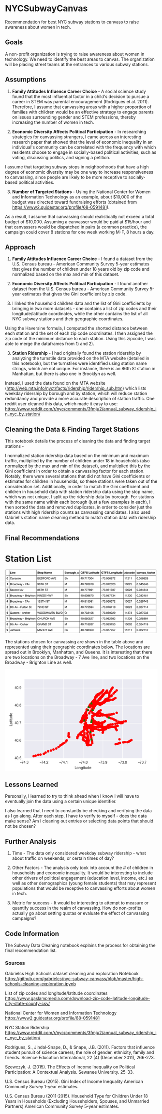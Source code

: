 # NYCSubwayCanvas

Recommendation for best NYC subway stations to canvass to raise awareness
about women in tech.

## Goals

A non-profit organization is trying to raise awareness about
women in technology. We need to identify the best areas to canvas.
The organization will be placing street teams at the entrances
to various subway stations.

## Assumptions

1. **Family Attitudes Influence Career Choice** - A social science study
found that the most influential factor in a child's decision to pursue a
career in STEM was parental encouragement (Rodrigues et al. 2011).
Therefore, I assume that canvassing areas with a higher
proportion of families with children would be an effective strategy to
engage parents on issues surrounding gender and STEM professions, thereby
increasing the number of women in tech.

2. **Economic Diversity Affects Political Participation** - In researching
strategies for canvassing strangers, I came across an interesting research
paper that showed that the level of economic inequality in an individual's
community can be correlated with the frequency with which residents choose to
engage in socially-based political activities, such as voting, discussing
politics, and signing a petition.

I assume that targeting subway stops in
neighborhoods that have a high degree of economic
diversity may be one way to increase responsiveness to canvassing, since
people are likely to be more receptive to socially-based political activities.

3. **Number of Targeted Stations** - Using the National Center for Women and
Information Technology as an example, about $10,000 of the budget
was directed toward fundraising efforts (obtained from
https://www2.guidestar.org/profile/68-0591481).

As a result, I assume that canvassing should
realistically not exceed a total budget of $10,000. Assuming a canvasser would
be paid at $15/hour and that canvassers would be
dispatched in pairs (a common practice), the campaign could cover 8 stations
for one week working M-F, 8 hours a day.

## Approach

1. **Family Attitudes Influence Career Choice** - I found a dataset from
the U.S. Census bureau  - American Community Survey 5-year estimates
that gives the number of children under 18 years old by zip code and normalized
based on the max and min of this dataset.

2. **Economic Diversity Affects Political Participation** - I found
another dataset from the U.S. Census bureau - American Community Survey
5-year estimates that gives the Gini coefficient by zip code.

3. I linked the household children data and the list of Gini coefficients
by bringing in two more datasets -
one contains a list of zip codes and their longitude/latitude coordinates,
while the other contains the list of all NYC subway stations and their
geographic coordinates.
  
  Using the Haversine formula, I computed the shorted distance between
each station and the set of each zip code coordinates. I then assigned
the zip code of the minimum distance to each station. Using this zipcode, I was
able to merge the dataframes from 1) and 2).

3. **Station Ridership** - I had originally found the station ridership
by analyzing the turnstile data provided on the MTA website (detailed in this
notebook), but the turnstiles were identified using station name strings, which
are not unique. For instance, there is an 86th St station in Manhattan,
but there is also one in Brooklyn as well.
  
  Instead, I used the data found on the MTA website (http://web.mta.info/nyct/facts/ridership/ridership_sub.htm)
which lists weekday ridership by borough and by station, which will reduce station
redundancy and provide a more accurate description of station traffic.
One reddit user cleaned this data, which made it easy to use:
https://www.reddit.com/r/nyc/comments/3fmju2/annual_subway_ridership_in_nyc_by_station/


## Cleaning the Data & Finding Target Stations

This notebook details the process of cleaning the data and finding target
stations -
  
  I normalized station ridership data based on the minimum and maximum traffic,
multiplied by the number of children under 18 in households (also normalized
by the max and min of the dataset), and multiplied this by the Gini
coefficient in order to obtain a canvassing factor for each station.
  Notably, there were several stations that did not have Gini coefficients or
estimates for children in households, so these stations were taken out of
the consideration set.
  Additionally, in order to match the Gini coefficient and children in household
data with station ridership data using the stop name, which was not unique, I
split up the ridership data by borough. For stations with the same name
within each borough (just a few examples in each), I then sorted the data and
removed duplicates, in order to consider just the stations with high ridership
counts as canvassing candidates. I also used Gabriel's station name cleaning method to match station data with
ridership data.


## Final Recommendations

# Station List

![Final DF](finaldf.png)

The stations chosen for canvassing are shown in the table above and represented
using their geographic coordinates below. The locations are spread out in
Brooklyn, Manhattan, and Queens. It is interesting that there are two
locations on the Broadway - 7 Ave line, and two locations on the Broadway -
Brighton Line as well.

![Target Locations](targetlocations.png)

## Lessons Learned

Personally, I learned to try to think ahead when I know
I will have to eventually join the data using a certain unique identifier.

I also learned that I need to constantly be checking and verifying the data
as I go along. After each step, I have to verify to myself - does the data
make sense? Am I cleaning out entries or selecting data points that should
not be chosen?

## Further Analysis

1. Time - The data only considered weekday subway ridership - what about
traffic on weekends, or certain times of day?

2. Other Factors - The analysis only took into account the # of children in
households and economic inequality. It would be interesting to include other
drivers of political engagement (education level, income, etc.) as well
as other demographics (young female students) that may represent populations
that would be receptive to canvassing efforts about women in tech.

3. Metric for success - It would be interesting to attempt to measure
or quantify success in the realm of canvassing. How do non-profits actually
go about setting quotas or evaluate the effect of canvassing campaigns?

## Code Information

The Subway Data Cleaning notebook explains the process for obtaining the
final recommendation list.

### Sources

Gabrielcs High Schools dataset cleaning and exploration Notebook
https://github.com/gabrielcs/nyc-subway-canvass/blob/master/high-schools-cleaning-exploration.ipynb

List of zip codes and longitude/latitude coordinates
https://www.gaslampmedia.com/download-zip-code-latitude-longitude-city-state-county-csv/

National Center for Women and Information Technology
https://www2.guidestar.org/profile/68-0591481

NYC Station Ridership
https://www.reddit.com/r/nyc/comments/3fmju2/annual_subway_ridership_in_nyc_by_station/

Rodrigues, S., Jindal-Snape, D., & Snape, J.B. (2011). Factors that influence
student pursuit of science careers;
the role of gender, ethnicity, family and friends. Science Education
International, 22 (4) (December 2011), 266-273.

Szewczyk, J. (2015). The Effects of Income Inequality on Political Participation:
A Contextual Analysis. Sewanee University. 25-33.

U.S. Census Bureau (2015).
Gini Index of Income Inequality American Community Survey 1-year estimates.

U.S. Census Bureau (2011-2015). Household Type for Children Under 18 Years in
Households (Excluding Householders, Spouses, and Unmarried Partners)
American Community Survey 5-year estimates.
